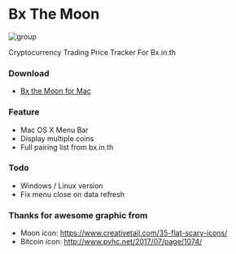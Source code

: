 # Bx The Moon

![group](https://user-images.githubusercontent.com/155392/34650336-42195232-f3f2-11e7-9c33-2381a0367b7a.png)

Cryptocurrency Trading Price Tracker For Bx.in.th

### Download
- [Bx the Moon for Mac](https://github.com/n3tr/bx-price-tracker/releases)

### Feature

- Mac OS X Menu Bar
- Display multiple coins
- Full pairing list from bx.in.th

### Todo

- Windows / Linux version
- Fix menu close on data refresh

### Thanks for awesome graphic from

- Moon icon: https://www.creativetail.com/35-flat-scary-icons/
- Bitcoin icon: http://www.pvhc.net/2017/07/page/1074/
